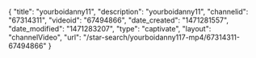 {
    "title": "yourboidanny11",
    "description": "yourboidanny11",
    "channelid": "67314311",
    "videoid": "67494866",
    "date_created": "1471281557",
    "date_modified": "1471283207",
    "type": "captivate",
    "layout": "channelVideo",
    "url": "\/star-search\/yourboidanny117-mp4\/67314311-67494866"
}